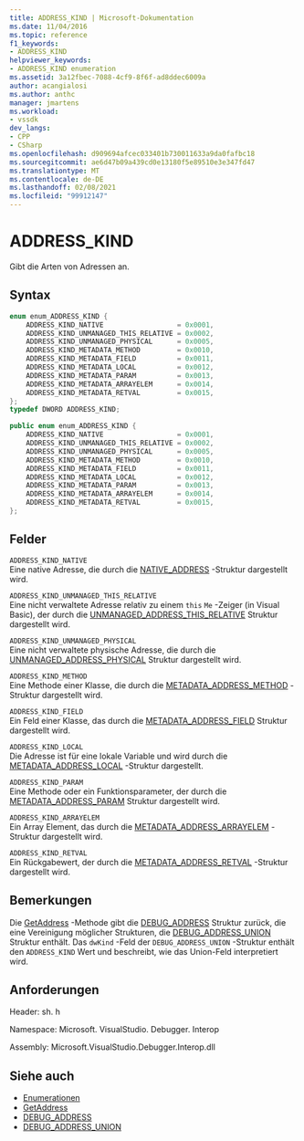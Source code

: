 ```yaml
---
title: ADDRESS_KIND | Microsoft-Dokumentation
ms.date: 11/04/2016
ms.topic: reference
f1_keywords:
- ADDRESS_KIND
helpviewer_keywords:
- ADDRESS_KIND enumeration
ms.assetid: 3a12fbec-7088-4cf9-8f6f-ad8ddec6009a
author: acangialosi
ms.author: anthc
manager: jmartens
ms.workload:
- vssdk
dev_langs:
- CPP
- CSharp
ms.openlocfilehash: d909694afcec033401b730011633a9da0fafbc18
ms.sourcegitcommit: ae6d47b09a439cd0e13180f5e89510e3e347fd47
ms.translationtype: MT
ms.contentlocale: de-DE
ms.lasthandoff: 02/08/2021
ms.locfileid: "99912147"
---
```

# <a name="address_kind"></a>ADDRESS_KIND
Gibt die Arten von Adressen an.

## <a name="syntax"></a>Syntax

```cpp
enum enum_ADDRESS_KIND {
    ADDRESS_KIND_NATIVE                  = 0x0001,
    ADDRESS_KIND_UNMANAGED_THIS_RELATIVE = 0x0002,
    ADDRESS_KIND_UNMANAGED_PHYSICAL      = 0x0005,
    ADDRESS_KIND_METADATA_METHOD         = 0x0010,
    ADDRESS_KIND_METADATA_FIELD          = 0x0011,
    ADDRESS_KIND_METADATA_LOCAL          = 0x0012,
    ADDRESS_KIND_METADATA_PARAM          = 0x0013,
    ADDRESS_KIND_METADATA_ARRAYELEM      = 0x0014,
    ADDRESS_KIND_METADATA_RETVAL         = 0x0015,
};
typedef DWORD ADDRESS_KIND;
```

```csharp
public enum enum_ADDRESS_KIND {
    ADDRESS_KIND_NATIVE                  = 0x0001,
    ADDRESS_KIND_UNMANAGED_THIS_RELATIVE = 0x0002,
    ADDRESS_KIND_UNMANAGED_PHYSICAL      = 0x0005,
    ADDRESS_KIND_METADATA_METHOD         = 0x0010,
    ADDRESS_KIND_METADATA_FIELD          = 0x0011,
    ADDRESS_KIND_METADATA_LOCAL          = 0x0012,
    ADDRESS_KIND_METADATA_PARAM          = 0x0013,
    ADDRESS_KIND_METADATA_ARRAYELEM      = 0x0014,
    ADDRESS_KIND_METADATA_RETVAL         = 0x0015,
};
```

## <a name="fields"></a>Felder
`ADDRESS_KIND_NATIVE`\
Eine native Adresse, die durch die [NATIVE_ADDRESS](../../../extensibility/debugger/reference/native-address.md) -Struktur dargestellt wird.

`ADDRESS_KIND_UNMANAGED_THIS_RELATIVE`\
Eine nicht verwaltete Adresse relativ zu einem `this` `Me` -Zeiger (in Visual Basic), der durch die [UNMANAGED_ADDRESS_THIS_RELATIVE](../../../extensibility/debugger/reference/unmanaged-address-this-relative.md) Struktur dargestellt wird.

`ADDRESS_KIND_UNMANAGED_PHYSICAL`\
Eine nicht verwaltete physische Adresse, die durch die [UNMANAGED_ADDRESS_PHYSICAL](../../../extensibility/debugger/reference/unmanaged-address-physical.md) Struktur dargestellt wird.

`ADDRESS_KIND_METHOD`\
Eine Methode einer Klasse, die durch die [METADATA_ADDRESS_METHOD](../../../extensibility/debugger/reference/metadata-address-method.md) -Struktur dargestellt wird.

`ADDRESS_KIND_FIELD`\
Ein Feld einer Klasse, das durch die [METADATA_ADDRESS_FIELD](../../../extensibility/debugger/reference/metadata-address-field.md) Struktur dargestellt wird.

`ADDRESS_KIND_LOCAL`\
Die Adresse ist für eine lokale Variable und wird durch die [METADATA_ADDRESS_LOCAL](../../../extensibility/debugger/reference/metadata-address-local.md) -Struktur dargestellt.

`ADDRESS_KIND_PARAM`\
Eine Methode oder ein Funktionsparameter, der durch die [METADATA_ADDRESS_PARAM](../../../extensibility/debugger/reference/metadata-address-param.md) Struktur dargestellt wird.

`ADDRESS_KIND_ARRAYELEM`\
Ein Array Element, das durch die [METADATA_ADDRESS_ARRAYELEM](../../../extensibility/debugger/reference/metadata-address-arrayelem.md) -Struktur dargestellt wird.

`ADDRESS_KIND_RETVAL`\
Ein Rückgabewert, der durch die [METADATA_ADDRESS_RETVAL](../../../extensibility/debugger/reference/metadata-address-retval.md) -Struktur dargestellt wird.

## <a name="remarks"></a>Bemerkungen
Die [GetAddress](../../../extensibility/debugger/reference/idebugaddress-getaddress.md) -Methode gibt die [DEBUG_ADDRESS](../../../extensibility/debugger/reference/debug-address.md) Struktur zurück, die eine Vereinigung möglicher Strukturen, die [DEBUG_ADDRESS_UNION](../../../extensibility/debugger/reference/debug-address-union.md) Struktur enthält. Das `dwKind` -Feld der `DEBUG_ADDRESS_UNION` -Struktur enthält den `ADDRESS_KIND` Wert und beschreibt, wie das Union-Feld interpretiert wird.

## <a name="requirements"></a>Anforderungen
Header: sh. h

Namespace: Microsoft. VisualStudio. Debugger. Interop

Assembly: Microsoft.VisualStudio.Debugger.Interop.dll

## <a name="see-also"></a>Siehe auch
- [Enumerationen](../../../extensibility/debugger/reference/enumerations-visual-studio-debugging.md)
- [GetAddress](../../../extensibility/debugger/reference/idebugaddress-getaddress.md)
- [DEBUG_ADDRESS](../../../extensibility/debugger/reference/debug-address.md)
- [DEBUG_ADDRESS_UNION](../../../extensibility/debugger/reference/debug-address-union.md)
